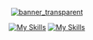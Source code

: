 <div align="center">

[![banner_transparent](https://rapidgrab.net/u/9NwVg36Z.md.png)](https://davidpeterson.me)

[![My Skills](https://skillicons.dev/icons?i=django,fastapi,flask,nodejs,html,linux,docker,aws,gcp,azure,redis,cloudflare,heroku,nginx,vercel)](https://davidpeterson.me)
[![My Skills](https://skillicons.dev/icons?i=git,github,gitlab,js,py,mongodb,mysql,postgres,linux,ps,postman,vscode)](https://davidpeterson.me)

</div>
